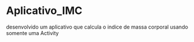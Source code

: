 # Aplicativo_IMC

desenvolvido um aplicativo que calcula o indice de massa corporal usando somente uma Activity
